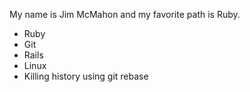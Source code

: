My name is Jim McMahon and my favorite path is Ruby.

* Ruby
* Git
* Rails
* Linux
* Killing history using git rebase
